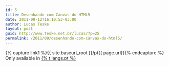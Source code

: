 ```yaml
---
id: 5
title: Desenhando com Canvas do HTML5
date: 2011-09-12T16:10:53-03:00
author: Lucas Teske
layout: post
guid: http://www.teske.net.br/lucas/?p=25
permalink: /2011/09/desenhando-com-canvas-do-html5/
---
```


{% capture link1 %}{{ site.baseurl_root }}/pt{{ page.url}}{% endcapture %}
Only available in <a href="{{ link1 }}" >{% t langs.pt %}</a>
